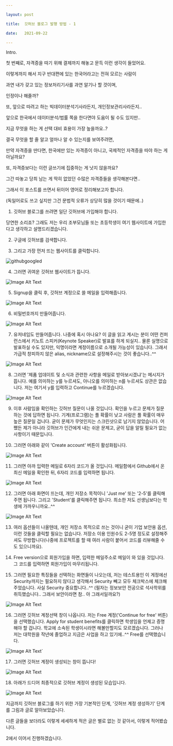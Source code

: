 ---
layout: post
title:  깃허브 블로그 발행 방법 - 1
date:   2021-09-22
---

Intro.

첫 번째로, 자격증을 따기 위해 결제까지 해놓고 문득 이런 생각이 들었어요.
이렇게까지 해서 지구 반대편에 있는 한국어라고는 전혀 모르는 사람이
과연 내가 갖고 있는 정보처리기사를 과연 알기나 할 것이며,
인정이나 해줄까?

또, 앞으로 따려고 하는 빅데이터분석기사라든지, 개인정보관리사라든지..
앞으로 한국에서 데이터분석/법률 쪽을 한다면야 도움이 될 수도 있지만..
지금 무엇을 하는 게 선택 대비 효용이 가장 높을까요..? 

결국 무엇을 할 줄 알고 얼마나 알 수 있는지를 보여주려면, 
만약 자격증을 딴다면, 한국에만 있는 자격증이 아니고, 국제적인 자격증을 따야 하는 게 아닐까요?

또, 자격증보다는 이런 글쓰기에 집중하는 게 낫지 않을까요?
그간 따놓고 당최 남는 게 딱히 없었던 수많은 자격증들을 생각해본다면..

그래서 이 포스트를 쓰면서 뒤이어 영어로 정리해보고자 합니다.
(독일어로도 쓰고 싶지만 그건 문법적 오류가 상당히 많을 것이기 때문에..)

1. 깃허브 블로그를 쓰려면 일단 깃허브에 가입해야 합니다.
당연한 소리죠? 그래도 저는 우리 조부모님들 또는 초등학생이 여기 웹사이트에 가입한다고 생각하고 설명드리겠습니다.

2.  구글에 깃허브를 검색합니다.
3.  그리고 가장 먼저 뜨는 웹사이트를 클릭합니다.
![githubgoogled](https://user-images.githubusercontent.com/90952767/134346046-cf1f244e-7d76-48f0-a460-953c6ed67c0a.png)

4. 그러면 귀여운 깃허브 웹사이트가 뜹니다.
![Image Alt Text](C:\Users\user\Downloads\githubhomepage.png)

5. Signup을 클릭 후, 깃허브 계정으로 쓸 메일을 입력해줍니다.
![Image Alt Text](C:\Users\user\Downloads\githubmailsetting.png)

6. 비밀번호까지 만들어줍니다.
![Image Alt Text](C:\Users\user\Downloads\githubcredentials.png)

7. 유저네임도 만들어줍니다. 나중에 혹시 아나요? 이 글을 읽고 계시는 분이 어떤 컨퍼런스에서 키노트 스피커(Keynote Speaker)로 발표를 하게 되실지.. 물론 실명으로 발표하실 수도 있지만, 익명이라면 계정이름으로 소개될 가능성이 있습니다. 그래서 가급적 창피하지 않은 alias, nickname으로 설정해주시는 것이 좋습니다..^^
![Image Alt Text](C:\Users\user\Downloads\githubusernamesettings.png)

8. 그러면 '제품 업데이트 및 소식과 관련한 사항을 메일로 받아보시겠냐'는 메시지가 뜹니다. 예를 의미하는 y를 누르셔도, 아니오를 의미하는 n를 누르셔도 상관은 없습니다. 저는 여기서 y를 입력하고 Continue를 누르겠습니다.
![Image Alt Text](C:\Users\user\Downloads\githubupdatey.png)

9. 이후 사람임을 확인하는 깃허브 질문이 나올 것입니다. 확인을 누르고 문제가 질문하는 것에 답하면 됩니다. 기계(프로그램)는 풀 확률이 낮고 사람은 풀 확률이 매우 높은 질문일 겁니다. 굳이 문제가 무엇인지는 스크린샷으로 남기지 않았습니다. 어쨌든 제가 아니라 깃허브가 인간에게 내는 쉬운 문제고, 굳이 답을 알릴 필요가 없는 사항이기 때문입니다.

10. 그러면 아래와 같이 'Create account' 버튼이 활성화됩니다.
![Image Alt Text](C:\Users\user\Downloads\githubcreateaccount.png)

11. 그러면 아까 입력한 메일로 6자리 코드가 올 것입니다. 메일함에서 Github에서 온 최신 메일을 확인한 뒤, 6자리 코드를 입력하면 됩니다.
![Image Alt Text](C:\Users\user\Downloads\githubentercode.png)

12. 그러면 아래 화면이 뜨는데, 개인 저장소 목적이니 'Just me' 또는 '2-5'를 클릭해주면 됩니다. 그리고 'Student'를 클릭해주면 됩니다. 최소한 저도 선생님보다는 학생에 가까우니까요..^^
![Image Alt Text](C:\Users\user\Downloads\githubstudent25.png)

13. 여러 옵션들이 나올텐데, 개인 저장소 목적으로 쓰는 것이니 굳이 기업 보안용 옵션, 이런 것들을 클릭할 필요는 없습니다. 저장소 이용 인원수도 2-5명 정도로 설정해주셔도 무방합니다(나중에 프로젝트를 할 때 여러 사람이 붙어서 코드를 리뷰해줄 수도 있으니까요).

14. Free version으로 회원가입을 하면, 입력한 메일주소로 메일이 와 있을 것입니다. 그 코드를 입력하면 회원가입이 마무리됩니다.

15. 그러면 필요한 특징들을 선택하는 화면들이 나오는데, 저는 테스트용인 이 게정에선 Security까지는 필요하지 않다고 생각해서 Security 빼고 모두 체크박스에 체크해주었습니다. 사실 Security 중요합니다..^^ (필자는 정보보안 전공으로 석사학위를 취득했습니다.. 그래서 보안이라면 참.. 아 그래서일까요?)
![Image Alt Text](C:\Users\user\Downloads\githubfeatureselect.png)

16. 그러면 깃허브 계정선택 창이 나옵니다. 저는 Free 계정('Continue for free' 버튼)을 선택했습니다. Apply for student benefits를 클릭하면 학생임을 언제고 증명해야 할 겁니다. 학교에 소속된 학생이시라면 해볼만할지도 모르겠습니다. 그러나 저는 대학원을 작년에 졸업하고 지금은 사업을 하고 있기에..^^ Free를 선택했습니다.
![Image Alt Text](C:\Users\user\Downloads\githubfreeselect.png)`

17. 그러면 깃허브 계정이 생성되는 창이 뜹니다!
![Image Alt Text](C:\Users\user\Downloads\githubaccountgeneration.png)

18. 아래가 드디어 최종적으로 깃허브 계정이 생성된 모습입니다.
![Image Alt Text](C:\Users\user\Downloads\githubgenerate.png)


지금까지 깃허브 블로그를 하기 위한 가장 기본적인 단계, '깃허브 계정 생성하기' 단계를 그림과 글로 알아보았습니다.
다른 글들을 보더라도 이렇게 세세하게 적은 글은 별로 없는 것 같아서, 이렇게 적어봤습니다.
2에서 이어서 진행하겠습니다.
